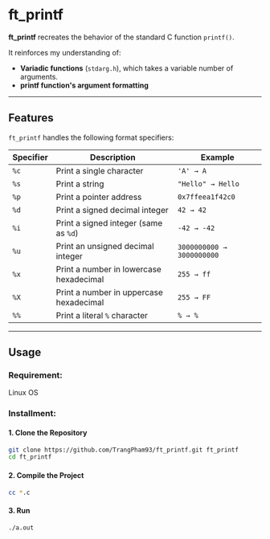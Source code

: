 # ft_printf

**ft_printf** recreates the behavior of the standard C function `printf()`.  

It reinforces my understanding of:
- **Variadic functions** (`stdarg.h`), which takes a variable number of arguments.
- **printf function's argument formatting**
---

## Features

`ft_printf` handles the following format specifiers:

| Specifier | Description | Example |
|------------|--------------|----------|
| `%c` | Print a single character | `'A' → A` |
| `%s` | Print a string | `"Hello" → Hello` |
| `%p` | Print a pointer address | `0x7ffeea1f42c0` |
| `%d` | Print a signed decimal integer | `42 → 42` |
| `%i` | Print a signed integer (same as `%d`) | `-42 → -42` |
| `%u` | Print an unsigned decimal integer | `3000000000 → 3000000000` |
| `%x` | Print a number in lowercase hexadecimal | `255 → ff` |
| `%X` | Print a number in uppercase hexadecimal | `255 → FF` |
| `%%` | Print a literal `%` character | `% → %` |

---
## Usage
### Requirement: 
Linux OS
### Installment:
#### 1. Clone the Repository
   ```bash
   git clone https://github.com/TrangPham93/ft_printf.git ft_printf
   cd ft_printf
   ```
#### 2. Compile the Project

```bash 
cc *.c 
```
#### 3. Run
 
```bash 
./a.out
```
